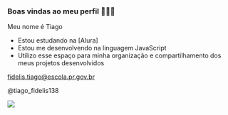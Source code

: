 ### Boas vindas ao meu perfil 🚜🌱🌾

Meu nome é Tiago

- Estou estudando na [Alura]
- Estou me desenvolvendo na linguagem JavaScript
- Utilizo esse espaço para minha organização e compartilhamento dos meus projetos desenvolvidos



fidelis.tiago@escola.pr.gov.br

@tiago_fidelis138



![](https://media.tenor.com/7t63GFnoIPUAAAAd/huh-cat-huh-m4rtin.gif)


